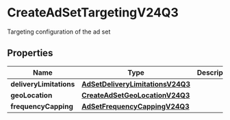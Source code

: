 

# CreateAdSetTargetingV24Q3

Targeting configuration of the ad set

## Properties

| Name | Type | Description | Notes |
|------------ | ------------- | ------------- | -------------|
|**deliveryLimitations** | [**AdSetDeliveryLimitationsV24Q3**](AdSetDeliveryLimitationsV24Q3.md) |  |  [optional] |
|**geoLocation** | [**CreateAdSetGeoLocationV24Q3**](CreateAdSetGeoLocationV24Q3.md) |  |  [optional] |
|**frequencyCapping** | [**AdSetFrequencyCappingV24Q3**](AdSetFrequencyCappingV24Q3.md) |  |  |



